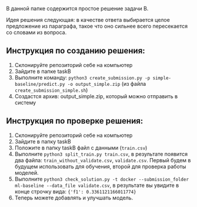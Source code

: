 В данной папке содержится простое решение задачи B. 

Идея решения следующая: в качестве ответа выбирается целое предложение из параграфа, такое что оно сильнее всего пересекается со словами из вопроса.  

## Инструкция по созданию решения:

1. Склонируйте репозиторий себе на компьютер
2. Зайдите в папке taskB
3. Выполните команду: `python3 create_submission.py -p simple-baseline/predict.py -o output_simple.zip` (из файла `create_submission_simple.sh`)
4. Создастся архив: output_simple.zip, который можно отправить в систему


## Инструкция по проверке решения:

1. Склонируйте репозиторий себе на компьютер
2. Зайдите в папку taskB
3. Положите в папку taskB файл с данными (`train.csv`)
4. Выполните `python3 split_train.py train.csv`, в результате появится два файла: `train_without_validate.csv`, `validate.csv`. Первый будем в будущем использовать для обучения, второй для проверка работы моделей.
5. Выполните `python3 check_solution.py -t docker --submission_folder ml-baseline --data_file validate.csv`, в результате вы увидите в конце строчку вида: `{'f1': 0.3361121166011774}`
6. Теперь можете добавлять и улучшать модель.
